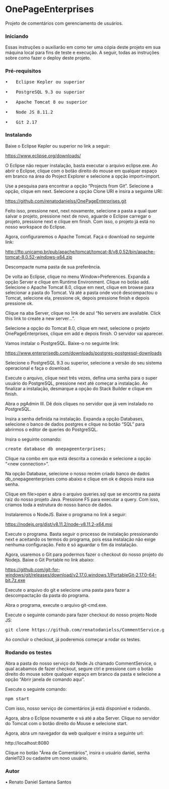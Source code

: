 <h1>OnePageEnterprises</h1>

Projeto de comentários com gerenciamento de usuários.

<h3>Iniciando</h3>

Essas instruções o auxiliarão em como ter uma cópia deste projeto em sua máquina local para fins de teste e execução. A seguir, todas as instruções sobre como fazer o deploy deste projeto.

<h3>Pré-requisitos</h3>

<pre>
•	Eclipse Kepler ou superior<br>
•	PostgreSQL 9.3 ou superior<br>
•	Apache Tomcat 8 ou superior<br>
•	Node JS 8.11.2<br>
•	Git 2.17
</pre>

<h3>Instalando</h3>

Baixe o Eclipse Kepler ou superior no link a seguir:

https://www.eclipse.org/downloads/

O Eclipse não requer instalação, basta executar o arquivo eclipse.exe.
Ao abrir o Eclipse, clique com o botão direito do mouse em qualquer espaço em branco na área do Project Explorer e selecione a opção import>import.
 
Use a pesquisa para encontrar a opção “Projects from Git”. Selecione a opção, clique em next. Selecione a opção Clone URI e insira a seguinte URI:

https://github.com/renatodanielss/OnePageEnterprises.git

Feito isso, pressione next, next novamente, selecione a pasta a qual quer salvar o projeto, pressione next de novo, aguarde o Eclipse carregar o projeto, pressione next e clique em finish. Com isso, o projeto já está no nosso workspace do Eclipse.

Agora, configuraremos o Apache Tomcat. Faça o download no seguinte link:

http://ftp.unicamp.br/pub/apache/tomcat/tomcat-8/v8.0.52/bin/apache-tomcat-8.0.52-windows-x64.zip

Descompacte numa pasta de sua preferência.

De volta ao Eclipse, clique no menu Window>Preferences. Expanda a opção Server e clique em Runtime Environment. Clique no botão add. Selecione o Apache Tomcat 8.0, clique em next, clique em browse para selecionar a pasta do Tomcat. Vá até a pasta onde você descompactou o Tomcat, selecione ela, pressione ok, depois pressione finish e depois pressione ok.

Clique na aba Server, clique no link de azul “No servers are available. Click this link to create a new server...”.

Selecione a opção do Tomcat 8.0, clique em next, selecione o projeto OnePageEnterprises, clique em add e depois finish. O servidor vai aparecer.

Vamos instalar o PostgreSQL. Baixe-o no seguinte link:

https://www.enterprisedb.com/downloads/postgres-postgresql-downloads

Selecione o PostgreSQL 9.3 ou superior, selecione a versão do seu sistema operacional e faça o download.

Execute o arquivo, clique next três vezes, defina uma senha para o super usuário do PostgreSQL, pressione next até começar a instalação. Ao finalizar a instalação, desmarque a opção do Stack Builder e clique em finish.

Abra o pgAdmin III. Dê dois cliques no servidor que já vem instalado no PostgreSQL.
 
Insira a senha definida na instalação.
Expanda a opção Databases, selecione o banco de dados postgres e clique no botão “SQL” para abrirmos o editor de queries do PostgreSQL.
 
Insira o seguinte comando:

<pre>create database db_onepageenterprises;</pre>

Clique na combo em que está descrita a conexão e selecione a opção “\<new connection\>”.
 
Na opção Database, selecione o nosso recém criado banco de dados db_onepageenterprises como abaixo e clique em ok e depois insira sua senha.
 
Clique em file>open e abra o arquivo queries.sql que se encontra na pasta raiz do nosso projeto Java. Pressione F5 para executar a query. Com isso, criamos toda a estrutura do nosso banco de dados.

Instalaremos o NodeJS. Baixe o programa no link a seguir:

https://nodejs.org/dist/v8.11.2/node-v8.11.2-x64.msi

Execute o programa. Basta seguir o processo de instalação pressionando next e aceitando os termos do programa, pois essa instalação não exige nenhuma configuração. Feito é só aguardar o fim da instalação.

Agora, usaremos o Git para podermos fazer o checkout do nosso projeto do Nodejs. Baixe o Git Portable no link abaixo:

https://github.com/git-for-windows/git/releases/download/v2.17.0.windows.1/PortableGit-2.17.0-64-bit.7z.exe

Execute o arquivo do git e selecione uma pasta para fazer a descompactação da pasta do programa.

Abra o programa, execute o arquivo git-cmd.exe.

Execute o seguinte comando para fazer checkout do nosso projeto Node JS:

<pre>git clone https://github.com/renatodanielss/CommentService.git</pre>

Ao concluir o checkout, já poderemos começar a rodar os testes.

<h3>Rodando os testes</h3>

Abra a pasta do nosso serviço do Node Js chamado CommentService, o qual acabamos de fazer checkout, segure ctrl e pressione com o botão direito do mouse sobre qualquer espaço em branco da pasta e selecione a opção “Abrir janela de comando aqui”.

Execute o seguinte comando:

<pre>npm start</pre>

Com isso, nosso serviço de comentários já está disponível e rodando.

Agora, abra o Eclipse novamente e vá até a aba Server. Clique no servidor do Tomcat com o botão direito do Mouse e selecione start.

Agora, abra um navegador da web qualquer e insira a seguinte url:

http://localhost:8080

Clique no botão "Área de Comentários", insira o usuário daniel, senha daniel123 ou cadastre um novo usuário.

<h3>Autor</h3>

•	Renato Daniel Santana Santos
